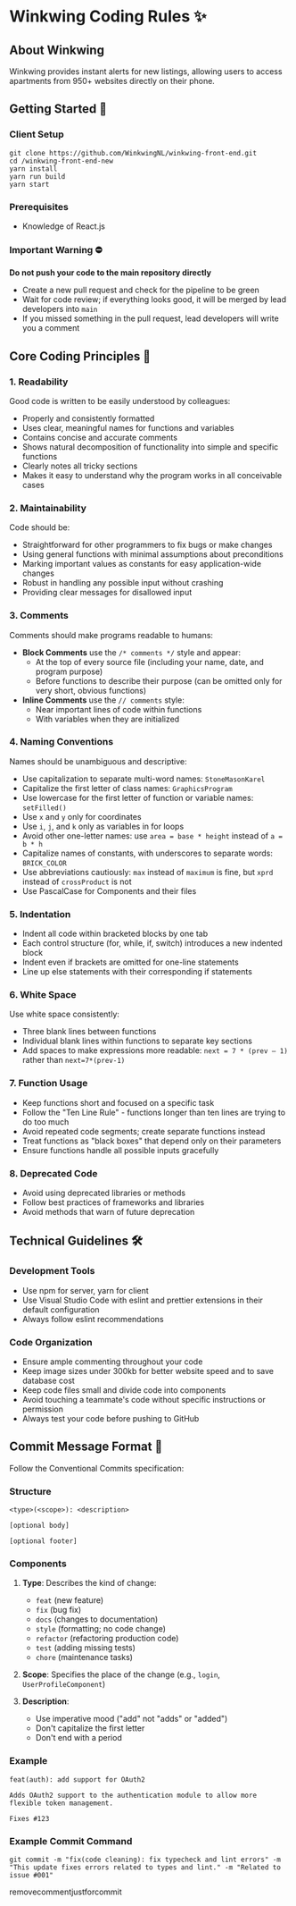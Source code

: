 # Winkwing Coding Rules ✨

## About Winkwing
Winkwing provides instant alerts for new listings, allowing users to access apartments from 950+ websites directly on their phone.

## Getting Started 🚀

### Client Setup
```
git clone https://github.com/WinkwingNL/winkwing-front-end.git
cd /winkwing-front-end-new
yarn install
yarn run build
yarn start
```

### Prerequisites
- Knowledge of React.js

### Important Warning ⛔️
**Do not push your code to the main repository directly**
- Create a new pull request and check for the pipeline to be green
- Wait for code review; if everything looks good, it will be merged by lead developers into `main`
- If you missed something in the pull request, lead developers will write you a comment

## Core Coding Principles 🌟

### 1. Readability
Good code is written to be easily understood by colleagues:
- Properly and consistently formatted
- Uses clear, meaningful names for functions and variables
- Contains concise and accurate comments
- Shows natural decomposition of functionality into simple and specific functions
- Clearly notes all tricky sections
- Makes it easy to understand why the program works in all conceivable cases

### 2. Maintainability
Code should be:
- Straightforward for other programmers to fix bugs or make changes
- Using general functions with minimal assumptions about preconditions
- Marking important values as constants for easy application-wide changes
- Robust in handling any possible input without crashing
- Providing clear messages for disallowed input

### 3. Comments
Comments should make programs readable to humans:
- **Block Comments** use the `/* comments */` style and appear:
  - At the top of every source file (including your name, date, and program purpose)
  - Before functions to describe their purpose (can be omitted only for very short, obvious functions)
- **Inline Comments** use the `// comments` style:
  - Near important lines of code within functions
  - With variables when they are initialized

### 4. Naming Conventions
Names should be unambiguous and descriptive:
- Use capitalization to separate multi-word names: `StoneMasonKarel`
- Capitalize the first letter of class names: `GraphicsProgram`
- Use lowercase for the first letter of function or variable names: `setFilled()`
- Use `x` and `y` only for coordinates
- Use `i`, `j`, and `k` only as variables in for loops
- Avoid other one-letter names: use `area = base * height` instead of `a = b * h`
- Capitalize names of constants, with underscores to separate words: `BRICK_COLOR`
- Use abbreviations cautiously: `max` instead of `maximum` is fine, but `xprd` instead of `crossProduct` is not
- Use PascalCase for Components and their files

### 5. Indentation
- Indent all code within bracketed blocks by one tab
- Each control structure (for, while, if, switch) introduces a new indented block
- Indent even if brackets are omitted for one-line statements
- Line up else statements with their corresponding if statements

### 6. White Space
Use white space consistently:
- Three blank lines between functions
- Individual blank lines within functions to separate key sections
- Add spaces to make expressions more readable: `next = 7 * (prev – 1)` rather than `next=7*(prev-1)`

### 7. Function Usage
- Keep functions short and focused on a specific task
- Follow the "Ten Line Rule" - functions longer than ten lines are trying to do too much
- Avoid repeated code segments; create separate functions instead
- Treat functions as "black boxes" that depend only on their parameters
- Ensure functions handle all possible inputs gracefully

### 8. Deprecated Code
- Avoid using deprecated libraries or methods
- Follow best practices of frameworks and libraries
- Avoid methods that warn of future deprecation

## Technical Guidelines 🛠️

### Development Tools
- Use npm for server, yarn for client
- Use Visual Studio Code with eslint and prettier extensions in their default configuration
- Always follow eslint recommendations

### Code Organization
- Ensure ample commenting throughout your code
- Keep image sizes under 300kb for better website speed and to save database cost
- Keep code files small and divide code into components
- Avoid touching a teammate's code without specific instructions or permission
- Always test your code before pushing to GitHub

## Commit Message Format 📝

Follow the Conventional Commits specification:

### Structure
```
<type>(<scope>): <description>

[optional body]

[optional footer]
```

### Components
1. **Type**: Describes the kind of change:
   - `feat` (new feature)
   - `fix` (bug fix)
   - `docs` (changes to documentation)
   - `style` (formatting; no code change)
   - `refactor` (refactoring production code)
   - `test` (adding missing tests)
   - `chore` (maintenance tasks)

2. **Scope**: Specifies the place of the change (e.g., `login`, `UserProfileComponent`)

3. **Description**:
   - Use imperative mood ("add" not "adds" or "added")
   - Don't capitalize the first letter
   - Don't end with a period

### Example
```
feat(auth): add support for OAuth2

Adds OAuth2 support to the authentication module to allow more flexible token management.

Fixes #123
```

### Example Commit Command
```
git commit -m "fix(code cleaning): fix typecheck and lint errors" -m "This update fixes errors related to types and lint." -m "Related to issue #001"
```

removecommentjustforcommit
